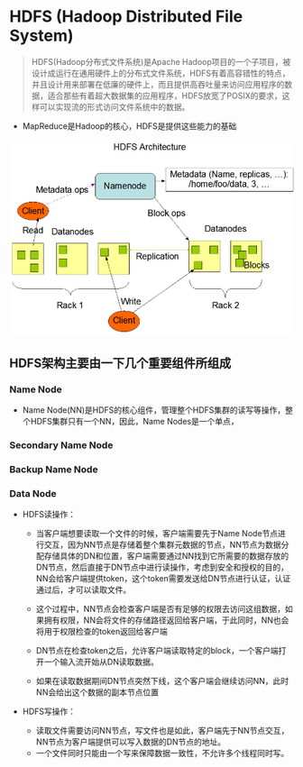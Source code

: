 # HDFS (Hadoop Distributed File System)
> HDFS(Hadoop分布式文件系统)是Apache Hadoop项目的一个子项目，被设计成运行在通用硬件上的分布式文件系统，HDFS有着高容错性的特点，并且设计用来部署在低廉的硬件上，而且提供高吞吐量来访问应用程序的数据，适合那些有着超大数据集的应用程序，HDFS放宽了POSIX的要求，这样可以实现流的形式访问文件系统中的数据。


* MapReduce是Hadoop的核心，HDFS是提供这些能力的基础


![HDFS Architecture](./hdfsarchitecture.png)

## HDFS架构主要由一下几个重要组件所组成
### Name Node
* Name Node(NN)是HDFS的核心组件，管理整个HDFS集群的读写等操作，整个HDFS集群只有一个NN，因此，Name Nodes是一个单点，

### Secondary Name Node
### Backup Name Node
### Data Node

* HDFS读操作：
	* 当客户端想要读取一个文件的时候，客户端需要先于Name Node节点进行交互，因为NN节点是存储着整个集群元数据的节点，NN节点为数据分配存储具体的DN和位置，客户端需要通过NN找到它所需要的数据存放的DN节点，然后直接于DN节点中进行读操作，考虑到安全和授权的目的，NN会给客户端提供token，这个token需要发送给DN节点进行认证，认证通过后，才可以读取文件。

	* 这个过程中，NN节点会检查客户端是否有足够的权限去访问这组数据，如果拥有权限，NN会将文件的存储路径返回给客户端，于此同时，NN也会将用于权限检查的token返回给客户端

	* DN节点在检查token之后，允许客户端读取特定的block，一个客户端打开一个输入流开始从DN读取数据。
	* 如果在读取数据期间DN节点突然下线，这个客户端会继续访问NN，此时NN会给出这个数据的副本节点位置

* HDFS写操作：
	* 读取文件需要访问NN节点，写文件也是如此，客户端先于NN节点交互，NN节点为客户端提供可以写入数据的DN节点的地址。
	* 一个文件同时只能由一个写来保障数据一致性，不允许多个线程同时写。